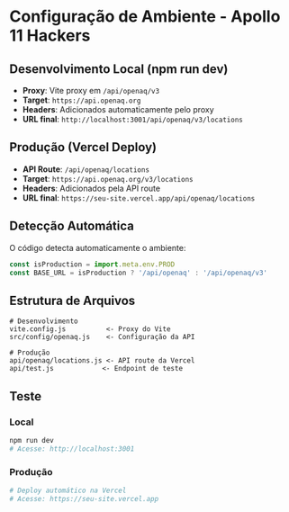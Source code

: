 # Configuração de Ambiente - Apollo 11 Hackers

## Desenvolvimento Local (npm run dev)

- **Proxy**: Vite proxy em `/api/openaq/v3`
- **Target**: `https://api.openaq.org`
- **Headers**: Adicionados automaticamente pelo proxy
- **URL final**: `http://localhost:3001/api/openaq/v3/locations`

## Produção (Vercel Deploy)

- **API Route**: `/api/openaq/locations`
- **Target**: `https://api.openaq.org/v3/locations`
- **Headers**: Adicionados pela API route
- **URL final**: `https://seu-site.vercel.app/api/openaq/locations`

## Detecção Automática

O código detecta automaticamente o ambiente:

```javascript
const isProduction = import.meta.env.PROD
const BASE_URL = isProduction ? '/api/openaq' : '/api/openaq/v3'
```

## Estrutura de Arquivos

```
# Desenvolvimento
vite.config.js          <- Proxy do Vite
src/config/openaq.js    <- Configuração da API

# Produção
api/openaq/locations.js <- API route da Vercel
api/test.js            <- Endpoint de teste
```

## Teste

### Local
```bash
npm run dev
# Acesse: http://localhost:3001
```

### Produção
```bash
# Deploy automático na Vercel
# Acesse: https://seu-site.vercel.app
```
